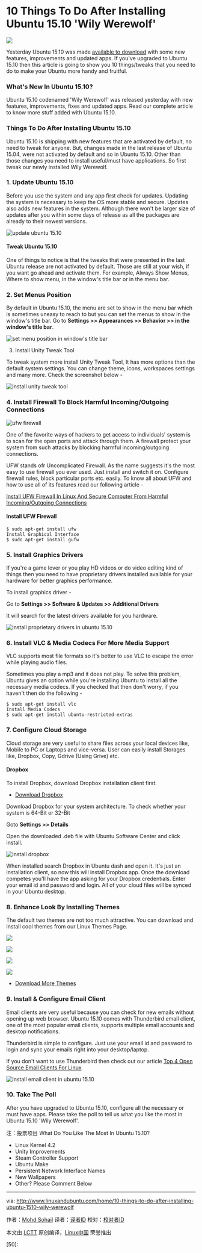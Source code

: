 10 Things To Do After Installing Ubuntu 15.10 'Wily Werewolf'
================================================================================
![](http://www.linuxandubuntu.com/uploads/2/1/1/5/21152474/3527964.jpg?242)

Yesterday Ubuntu 15.10 was made [available to download][1] with some new features, improvements and updated apps. If you've upgraded to Ubuntu 15.10 then this article is going to show you 10 things/tweaks that you need to do to make your Ubuntu more handy and fruitful.  

### What's New In Ubuntu 15.10? ###

Ubuntu 15.10 codenamed 'Wily Werewolf' was released yesterday with new features, improvements, fixes and updated apps. Read our complete article to know more stuff added with Ubuntu 15.10.

### Things To Do After Installing Ubuntu 15.10 ###

Ubuntu 15.10 is shipping with new features that are activated by default, no need to tweak for anyone. But, changes made in the last release of Ubuntu 15.04, were not activated by default and so in Ubuntu 15.10. Other than those changes you need to install useful/must have applications. So first tweak our newly installed Wily Werewolf. 

### 1. Update Ubuntu 15.10 ###

Before you use the system and any app first check for updates. Updating the system is necessary to keep the OS more stable and secure. Updates also adds new features in the system. Although there won't be larger size of updates after you within some days of release as all the packages are already to their newest versions. 

![update ubuntu 15.10](http://www.linuxandubuntu.com/uploads/2/1/1/5/21152474/9719789_orig.png)

#### Tweak Ubuntu 15.10 ####

One of things to notice is that the tweaks that were presented in the last Ubuntu release are not activated by default. Those are still at your wish, if you want go ahead and activate them. For example, Always Show Menus, Where to show menu, in the window's title bar or in the menu bar. 

### 2. Set Menus Position ###

By default in Ubuntu 15.10, the menu are set to show in the menu bar which is sometimes uneasy to reach to but you can set the menus to show in the window's title bar. Go to **Settings >> Appearances >> Behavior >> in the window's title bar**.

![set menu position in window's title bar](http://www.linuxandubuntu.com/uploads/2/1/1/5/21152474/6711164_orig.png)

3. Install Unity Tweak Tool

To tweak system more install Unity Tweak Tool, It has more options than the default system settings. You can change theme, icons, workspaces settings and many more. Check the screenshot below  -

![install unity tweak tool](http://www.linuxandubuntu.com/uploads/2/1/1/5/21152474/5399532_orig.png?449)

### 4. Install Firewall To Block Harmful Incoming/Outgoing Connections ###

![ufw firewall](http://www.linuxandubuntu.com/uploads/2/1/1/5/21152474/8042619_orig.png?296)

One of the favorite ways of hackers to get access to individuals' system is to scan for the open ports and attack through them. A firewall protect your system from such attacks by blocking harmful incoming/outgoing connections. 

UFW stands ofr Uncomplicated Firewall. As the name suggests it's the most easy to use firewall you ever used. Just install and switch it on. Configure firewall rules, block particular ports etc. easily. To know all about UFW and how to use all of its features read our following article -

[Install UFW Firewall In Linux And Secure Computer From Harmful Incoming/Outgoing Connections][2]

#### Install UFW Firewall  ####

    $ sudo apt-get install ufw
    Install Graphical Interface
    $ sudo apt-get install gufw 

### 5. Install Graphics Drivers ###

If you're a game lover or you play HD videos or do video editing kind of things then you need to have proprietary drivers installed available for your hardware for better graphics performance.

To install graphics driver -

Go to **Settings >> Software & Updates >> Additional Drivers**

It will search for the latest drivers available for you hardware.

![install proprietary drivers in ubuntu 15.10](http://www.linuxandubuntu.com/uploads/2/1/1/5/21152474/1658110_orig.png)

### 6. Install VLC & Media Codecs For More Media Support ###

VLC supports most file formats so it's better to use VLC to escape the error while playing audio files.

Sometimes you play a mp3 and it does not play. To solve this problem, Ubuntu gives an option while you're installing Ubuntu to install all the necessary media codecs. If you checked that then don't worry, if you haven't then do the following -

    $ sudo apt-get install vlc
    Install Media Codecs
    $ sudo apt-get install ubuntu-restricted-extras

### 7. Configure Cloud Storage ###

Cloud storage are very useful to share files across your local devices like, Mobile to PC or Laptops and vice-versa. User can easily install Storages like, Dropbox, Copy, Gdrive (Using Grive) etc.

#### Dropbox ####

To install Dropbox, download Dropbox installation client first. 

- [Download Dropbox][3]

Download Dropbox for your system architecture. To check whether your system is 64-Bit or 32-Bit

Goto **Settings >> Details**

Open the downloaded .deb file with Ubuntu Software Center and click install. 

![install dropbox](http://www.linuxandubuntu.com/uploads/2/1/1/5/21152474/3856198_orig.png)

When installed search Dropbox in Ubuntu dash and open it. It's just an installation client, so now this will install Dropbox app. Once the download competes you'll have the app asking for your Dropbox credentials. Enter your email id and password and login. All of your cloud files will be synced in your Ubuntu desktop. 

### 8. Enhance Look By Installing Themes ###

The default two themes are not too much attractive. You can download and install cool themes from our Linux Themes Page. 

[![](http://www.linuxandubuntu.com/uploads/2/1/1/5/21152474/7726719.jpg)][4]

[![](http://www.linuxandubuntu.com/uploads/2/1/1/5/21152474/7763892.jpg)][5]

[![](http://www.linuxandubuntu.com/uploads/2/1/1/5/21152474/9618846.jpg)][6]

[![](http://www.linuxandubuntu.com/uploads/2/1/1/5/21152474/5625784.jpg)][7]

- [Download More Themes][8]

### 9. Install & Configure Email Client ###

Email clients are very useful because you can check for new emails without opening up web browser. Ubuntu 15.10 comes with Thunderbird email client, one of the most popular email clients, supports multiple email accounts and desktop notifications.

Thunderbird is simple to configure. Just use your email id and password to login and sync your emails right into your desktop/laptop. 

If you don't want to use Thunderbird then check out our article [Top 4 Open Source Email Clients For Linux][9] 

![install email client in ubuntu 15.10](http://www.linuxandubuntu.com/uploads/2/1/1/5/21152474/9381369_orig.jpg)

### 10. Take The Poll ###

After you have upgraded to Ubuntu 15.10, configure all the necessary or must have apps. Please take the poll to tell us what you like the most in Ubuntu 15.10 'Wily Werewolf'.  

注：投票项目
What Do You Like The Most In Ubuntu 15.10?

- Linux Kernel 4.2
- Unity Improvements
- Steam Controller Support
- Ubuntu Make
- Persistent Network Interface Names
- New Wallpapers
- Other? Please Comment Below

--------------------------------------------------------------------------------

via: http://www.linuxandubuntu.com/home/10-things-to-do-after-installing-ubuntu-1510-wily-werewolf

作者：[Mohd Sohail][a]
译者：[译者ID](https://github.com/译者ID)
校对：[校对者ID](https://github.com/校对者ID)

本文由 [LCTT](https://github.com/LCTT/TranslateProject) 原创编译，[Linux中国](https://linux.cn/) 荣誉推出

[a]:https://in.linkedin.com/in/mohdsohail
[1]:http://www.linuxandubuntu.com/linux/ubuntu-1510-wily-werewolf-released-with-new-features-and-improvements-download-now
[2]:http://www.linuxandubuntu.com/linux/install-ufw-firewall-in-linux-and-secure-computer-from-harmful-incoming-outgoing-connections
[3]:https://db.tt/CbUWY1ca
[4]:http://www.linuxandubuntu.com/linux-themes/arc-dark-red-cinnamon-install-in-ubuntu-and-derivatives
[5]:http://www.linuxandubuntu.com/linux-themes/windows-8-gtk3-modern-ui-09-install-in-ubuntu-linux
[6]:http://www.linuxandubuntu.com/linux-themes/ubuntu-touch-unity-17-install-in-ubuntu-gtk
[7]:http://www.linuxandubuntu.com/linux-themes/numixdarkred-cinnamon-021-install-in-ubuntulinux-mint
[8]:http://www.linuxandubuntu.com/linux-themes.html
[9]:http://www.linuxandubuntu.com/linux/top-5-open-source-email-clients-for-linux
[10]:
[11]:
[12]:
[13]:
[14]:
[15]:
[16]:
[17]:
[18]:
[19]:
[20]:
[21]:
[22]:
[23]:
[24]:
[25]:
[26]:
[27]:
[28]:
[29]:
[30]:
[31]:
[32]:
[33]:
[34]:
[35]:
[36]:
[37]:
[38]:
[39]:
[40]:
[41]:
[42]:
[43]:
[44]:
[45]:
[46]:
[47]:
[48]:
[49]:
[50]: